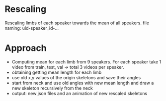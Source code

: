 # Rescaling
Rescaling limbs of each speaker towards the mean of all speakers.
file naming: uid-speaker_id-...

# Approach
- Computing mean for each limb from 9 speakers. For each speaker take 1 video from train, test, val -> total 3 videos per speaker.
- obtaining getting mean length for each limb
- use old x,y values of the origin skeletons and save their angles
- start from neck and use old angles with new mean length and draw a new skeleton recursively from the neck
- output: new json files and an animation of new rescaled skeletons
